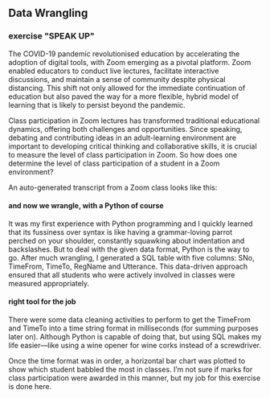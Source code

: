 ## Data Wrangling

### exercise "SPEAK UP"

The COVID-19 pandemic revolutionised education by accelerating the adoption of digital tools, with Zoom emerging as a pivotal platform. Zoom enabled educators to conduct live lectures, facilitate interactive discussions, and maintain a sense of community despite physical distancing. This shift not only allowed for the immediate continuation of education but also paved the way for a more flexible, hybrid model of learning that is likely to persist beyond the pandemic.

Class participation in Zoom lectures has transformed traditional educational dynamics, offering both challenges and opportunities. Since speaking, debating and contributing ideas in an adult-learning environment are important to developing critical thinking and collaborative skills, it is crucial to measure the level of class participation in Zoom. So how does one determine the level of class participation of a student in a Zoom environment?

An auto-generated transcript from a Zoom class looks like this:


#### and now we wrangle, with a Python of course
It was my first experience with Python programming and I quickly learned that its fussiness over syntax is like having a grammar-loving parrot perched on your shoulder, constantly squawking about indentation and backslashes. But to deal with the given data format, Python is the way to go. After much wrangling, I generated a SQL table with five columns: SNo, TimeFrom, TimeTo, RegName and Utterance. This data-driven approach ensured that all students who were actively involved in classes were measured appropriately.


#### right tool for the job
There were some data cleaning activities to perform to get the TimeFrom and TimeTo into a time string format in milliseconds (for summing purposes later on). Although Python is capable of doing that, but using SQL makes my life easier—like using a wine opener for wine corks instead of a screwdriver.

Once the time format was in order, a horizontal bar chart was plotted to show which student babbled the most in classes. I’m not sure if marks for class participation were awarded in this manner, but my job for this exercise is done here.
